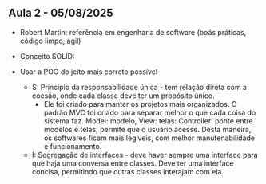 ## Aula 2 - 05/08/2025

- Robert Martin: referência em engenharia de software (boás práticas, código limpo, ágil)

- Conceito SOLID:
- Usar a POO do jeito mais correto possível
    - S: Príncipio da responsabilidade única - tem relação direta com a coesão, onde cada classe deve ter um propósito único.
        - Ele foi criado para manter os projetos mais organizados. O padrão MVC foi criado para separar melhor o que cada coisa do sistema faz.
            Model: modelo, View: telas: Controller: ponte entre modelos e telas; permite que o usuário acesse. Desta maneira, os softwares ficam
            mais legíveis, com melhor manutenabilidade e funcionamento.
    - I: Segregação de interfaces - deve haver sempre uma interface para que haja uma conversa entre classes. Deve ter uma interface concisa, permitindo
        que outras classes interajam com ela.